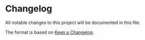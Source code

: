 Changelog
=========

All notable changes to this project will be documented in this file.

The format is based on [Keep a Changelog](https://keepachangelog.com/en/1.0.0/).
